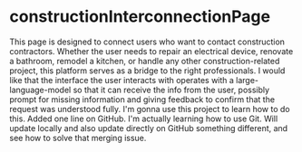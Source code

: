 # constructionInterconnectionPage
This page is designed to connect users who want to contact construction contractors. Whether the user needs to repair an electrical device, renovate a bathroom, remodel a kitchen, or handle any other construction-related project, this platform serves as a bridge to the right professionals.
I would like that the interface the user interacts with operates with a large-language-model so that it can receive the info from the user, possibly prompt for missing information and giving feedback to confirm that the request was understood fully.
I'm gonna use this project to learn how to do this.
Added one line on GitHub.
I'm actually learning how to use Git. Will update locally and also update directly on GitHub something different, and see how to solve that merging issue. 
